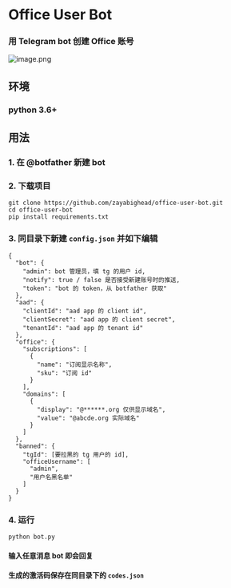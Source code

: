 # Office User Bot

### 用 Telegram bot 创建 Office 账号
![image.png](https://i.loli.net/2021/05/07/mbDANLcO6jw3EzG.png)

## 环境

### python 3.6+

## 用法

### 1. 在 @botfather 新建 bot

### 2. 下载项目

```
git clone https://github.com/zayabighead/office-user-bot.git
cd office-user-bot
pip install requirements.txt
```

### 3. 同目录下新建 `config.json` 并如下编辑

```
{
  "bot": {
    "admin": bot 管理员，填 tg 的用户 id,
    "notify": true / false 是否接受新建账号时的推送,
    "token": "bot 的 token，从 botfather 获取"
  },
  "aad": {
    "clientId": "aad app 的 client id",
    "clientSecret": "aad app 的 client secret",
    "tenantId": "aad app 的 tenant id"
  },
  "office": {
    "subscriptions": [
      {
        "name": "订阅显示名称",
        "sku": "订阅 id"
      }
    ],
    "domains": [
      {
        "display": "@******.org 仅供显示域名",
        "value": "@abcde.org 实际域名"
      }
    ]
  },
  "banned": {
    "tgId": [要拉黑的 tg 用户的 id],
    "officeUsername": [
      "admin",
      "用户名黑名单"
    ]
  }
}
```

### 4. 运行

```
python bot.py
```

#### 输入任意消息 bot 即会回复

#### 生成的激活码保存在同目录下的 `codes.json`